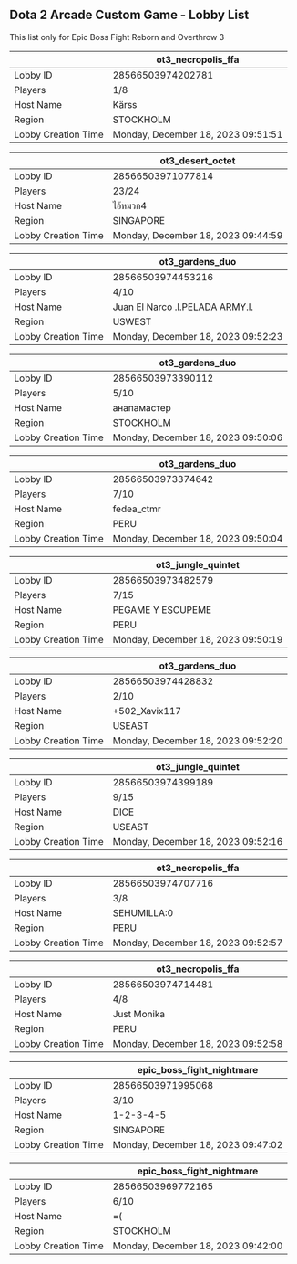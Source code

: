 ## Dota 2 Arcade Custom Game - Lobby List

This list only for Epic Boss Fight Reborn and Overthrow 3

|  | ot3_necropolis_ffa |
| ------ | ------ |
| Lobby ID | 28566503974202781 |
| Players | 1/8 |
| Host Name | Kärss |
| Region | STOCKHOLM |
| Lobby Creation Time | Monday, December 18, 2023 09:51:51 |


|  | ot3_desert_octet |
| ------ | ------ |
| Lobby ID | 28566503971077814 |
| Players | 23/24 |
| Host Name | ไอ้หมวก4 |
| Region | SINGAPORE |
| Lobby Creation Time | Monday, December 18, 2023 09:44:59 |


|  | ot3_gardens_duo |
| ------ | ------ |
| Lobby ID | 28566503974453216 |
| Players | 4/10 |
| Host Name | Juan El Narco .l.PELADA ARMY.l. |
| Region | USWEST |
| Lobby Creation Time | Monday, December 18, 2023 09:52:23 |


|  | ot3_gardens_duo |
| ------ | ------ |
| Lobby ID | 28566503973390112 |
| Players | 5/10 |
| Host Name | анапамастер |
| Region | STOCKHOLM |
| Lobby Creation Time | Monday, December 18, 2023 09:50:06 |


|  | ot3_gardens_duo |
| ------ | ------ |
| Lobby ID | 28566503973374642 |
| Players | 7/10 |
| Host Name | fedea_ctmr |
| Region | PERU |
| Lobby Creation Time | Monday, December 18, 2023 09:50:04 |


|  | ot3_jungle_quintet |
| ------ | ------ |
| Lobby ID | 28566503973482579 |
| Players | 7/15 |
| Host Name | PEGAME Y ESCUPEME |
| Region | PERU |
| Lobby Creation Time | Monday, December 18, 2023 09:50:19 |


|  | ot3_gardens_duo |
| ------ | ------ |
| Lobby ID | 28566503974428832 |
| Players | 2/10 |
| Host Name | +502_Xavix117 |
| Region | USEAST |
| Lobby Creation Time | Monday, December 18, 2023 09:52:20 |


|  | ot3_jungle_quintet |
| ------ | ------ |
| Lobby ID | 28566503974399189 |
| Players | 9/15 |
| Host Name | DICE |
| Region | USEAST |
| Lobby Creation Time | Monday, December 18, 2023 09:52:16 |


|  | ot3_necropolis_ffa |
| ------ | ------ |
| Lobby ID | 28566503974707716 |
| Players | 3/8 |
| Host Name | SEHUMILLA:0 |
| Region | PERU |
| Lobby Creation Time | Monday, December 18, 2023 09:52:57 |


|  | ot3_necropolis_ffa |
| ------ | ------ |
| Lobby ID | 28566503974714481 |
| Players | 4/8 |
| Host Name | Just Monika |
| Region | PERU |
| Lobby Creation Time | Monday, December 18, 2023 09:52:58 |


|  | epic_boss_fight_nightmare |
| ------ | ------ |
| Lobby ID | 28566503971995068 |
| Players | 3/10 |
| Host Name | 1-2-3-4-5 |
| Region | SINGAPORE |
| Lobby Creation Time | Monday, December 18, 2023 09:47:02 |


|  | epic_boss_fight_nightmare |
| ------ | ------ |
| Lobby ID | 28566503969772165 |
| Players | 6/10 |
| Host Name | =( |
| Region | STOCKHOLM |
| Lobby Creation Time | Monday, December 18, 2023 09:42:00 |


